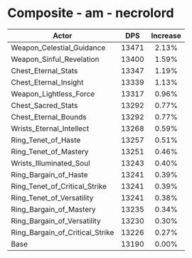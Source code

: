 # Composite - am - necrolord
| Actor | DPS | Increase |
|---|:---:|:---:|
|Weapon_Celestial_Guidance|13471|2.13%|
|Weapon_Sinful_Revelation|13400|1.59%|
|Chest_Eternal_Stats|13347|1.19%|
|Chest_Eternal_Insight|13339|1.13%|
|Weapon_Lightless_Force|13317|0.96%|
|Chest_Sacred_Stats|13292|0.77%|
|Chest_Eternal_Bounds|13292|0.77%|
|Wrists_Eternal_Intellect|13268|0.59%|
|Ring_Tenet_of_Haste|13257|0.51%|
|Ring_Tenet_of_Mastery|13251|0.46%|
|Wrists_Illuminated_Soul|13243|0.40%|
|Ring_Bargain_of_Haste|13241|0.39%|
|Ring_Tenet_of_Critical_Strike|13241|0.39%|
|Ring_Tenet_of_Versatility|13241|0.38%|
|Ring_Bargain_of_Mastery|13235|0.34%|
|Ring_Bargain_of_Versatility|13230|0.30%|
|Ring_Bargain_of_Critical_Strike|13226|0.27%|
|Base|13190|0.00%|
